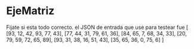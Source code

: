 # EjeMatriz
 
Fijate si esta todo correcto. 
el JSON de entrada que use para testear fue 
[
	[93, 12, 42, 93, 77, 43],
	[77, 44, 31, 79, 61, 36],
	[84, 65,  7, 68, 34, 33],
	[20, 79, 59, 72, 65, 89],
	[93, 31, 38, 16, 51, 43],
	[35, 65, 36,  0, 75,  6]
]

